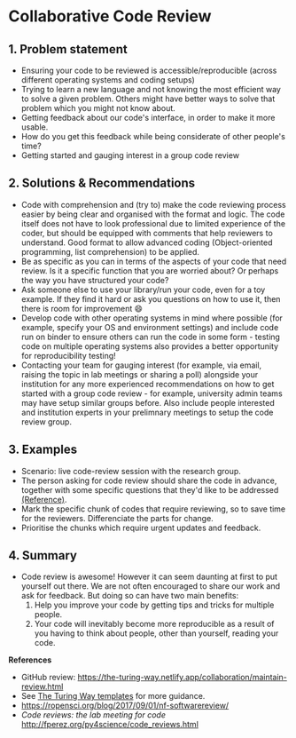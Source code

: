 # Collaborative Code Review

## 1. Problem statement
* Ensuring your code to be reviewed is accessible/reproducible (across different operating systems and coding setups)
* Trying to learn a new language and not knowing the most efficient way to solve a given problem. Others might have better ways to solve that problem which you might not know about. 
* Getting feedback about our code's interface, in order to make it more usable.
* How do you get this feedback while being considerate of other people's time?
* Getting started and gauging interest in a group code review

## 2. Solutions & Recommendations
* Code with comprehension and (try to)  make the code reviewing process easier by being clear and organised with the format and logic. The code itself does not have to look professional due to limited experience of the coder, but should be equipped with comments that help reviewers to understand. Good format to allow advanced coding (Object-oriented programming, list comprehension) to be applied.  
* Be as specific as you can in terms of the aspects of your code that need review. Is it a specific function that you are worried about? Or perhaps the way you have structured your code?
* Ask someone else to use your library/run your code, even for a toy example. If they find it hard or ask you questions on how to use it, then there is room for improvement :smile: 
* Develop code with other operating systems in mind where possible (for example, specify your OS and environment settings) and include code run on binder to ensure others can run the code in some form - testing code on multiple operating systems also provides a better opportunity for reproducibility testing!
* Contacting your team for gauging interest (for example, via email, raising the topic in lab meetings or sharing a poll) alongside your institution for any more experienced recommendations on how to get started with a group code review - for example, university admin teams may have setup similar groups before. Also include people interested and institution experts in your prelimnary meetings to setup the code review group.


## 3. Examples
* Scenario: live code-review session with the research group.
* The person asking for code review should share the code in advance, together with some specific questions that they'd like to be addressed [(Reference)](https://the-turing-way.netlify.app/reproducible-research/reviewing/reviewing-recommend.html).
* Mark the specific chunk of codes that require reviewing, so to save time for the reviewers. Differenciate the parts for change. 
* Prioritise the chunks which require urgent updates and feedback. 

## 4. Summary
* Code review is awesome! However it can seem daunting at first to put yourself out there. We are not often encouraged to share our work and ask for feedback. But doing so can have two main benefits:
    1. Help you improve your code by getting tips and tricks for multiple people.
    2. Your code will inevitably become more reproducible as a result of you having to think about people, other than yourself, reading your code.

**References**

- GitHub review: https://the-turing-way.netlify.app/collaboration/maintain-review.html
- See [The Turing Way templates](https://github.com/alan-turing-institute/the-turing-way/tree/master/book/templates/chapter-template) for more guidance.
- https://ropensci.org/blog/2017/09/01/nf-softwarereview/
- *Code reviews: the lab meeting for code* http://fperez.org/py4science/code_reviews.html
